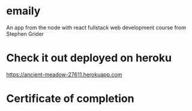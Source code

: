 # emaily
An app from the node with react fullstack web development course from Stephen Grider

# Check it out deployed on heroku
https://ancient-meadow-27611.herokuapp.com

# Certificate of completion 

[certificate of completion]: https://udemy-certificate.s3.amazonaws.com/image/UC-7DRCLM5E.jpg?l=null "Certificate of completion"

